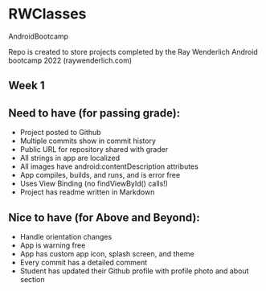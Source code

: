 # RWClasses
 AndroidBootcamp

Repo is created to store projects completed by the Ray Wenderlich Android bootcamp 2022 (raywenderlich.com)

## Week 1

## Need to have (for passing grade):
- Project posted to Github 
- Multiple commits show in commit history
- Public URL for repository shared with grader
- All strings in app are localized
- All images have android:contentDescription attributes
- App compiles, builds, and runs, and is error free
- Uses View Binding (no findViewById() calls!)
- Project has readme written in Markdown

## Nice to have (for Above and Beyond):
- Handle orientation changes
- App is warning free
- App has custom app icon, splash screen, and theme
- Every commit has a detailed comment
- Student has updated their Github profile with profile photo and about section

